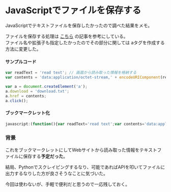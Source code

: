 # JavaScriptでファイルを保存する

JavaScriptでテキストファイルを保存したかったので調べた結果をメモ。

ファイルを保存する処理は [こちら](https://piro.sakura.ne.jp/latest/blosxom.cgi/webtech/javascript/2005-10-05_download.htm) の記事を参考にしている。  
ファイル名や拡張子も指定したかったのでその部分に関しては aタグを作成する方法に変更した。  
  
#### サンプルコード
```javascript
var readText = 'read text'; // 画面から読み取った情報を格納する
var contents = 'data:application/octet-stream,' + encodeURIComponent(readText);

var a = document.createElement('a');
a.download = 'download.txt';
a.href = contents;
a.click();
```

#### ブックマークレット化
```javascript
javascript:(function(){var readText='read text';var contents='data:application/octet-stream,'+encodeURIComponent(readText);var a=document.createElement('a');a.download='download.txt';a.href=contents;a.click()})();
```


### 背景

これをブックマークレットにしてWebサイトから読み取った情報をテキストファイルに保存する**予定だった**。  
  
結局、Pythonでスクレイピングするなり、可能であればAPIを叩いてファイルに出力するなりした方が良さそうなことに気づいた。 
   
今回は使わないが、手軽で便利だと思うので一応残しておく。  

